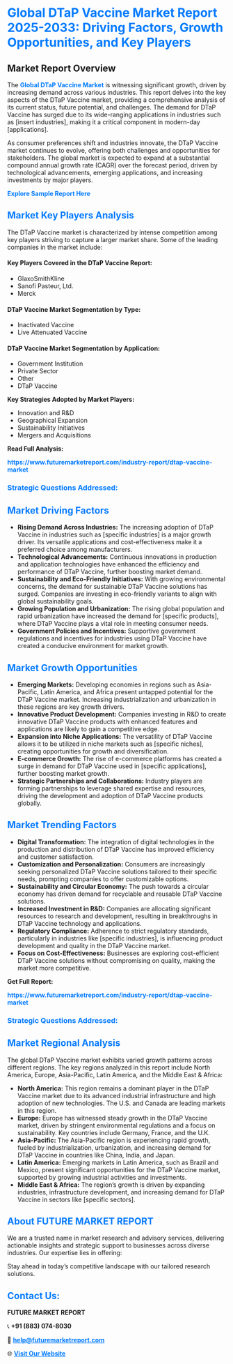 <h1 style="color: #007BFF;">Global DTaP Vaccine Market Report 2025-2033: Driving Factors, Growth Opportunities, and Key Players</h1>

<section id="overview">
<h2>Market Report Overview</h2>
<p>The <a href="https://www.futuremarketreport.com/industry-report/dtap-vaccine-market" style="color: #007BFF; text-decoration: none;"><strong>Global DTaP Vaccine Market</strong></a> is witnessing significant growth, driven by increasing demand across various industries. This report delves into the key aspects of the DTaP Vaccine market, providing a comprehensive analysis of its current status, future potential, and challenges. The demand for DTaP Vaccine has surged due to its wide-ranging applications in industries such as [insert industries], making it a critical component in modern-day [applications].</p>
<p>As consumer preferences shift and industries innovate, the DTaP Vaccine market continues to evolve, offering both challenges and opportunities for stakeholders. The global market is expected to expand at a substantial compound annual growth rate (CAGR) over the forecast period, driven by technological advancements, emerging applications, and increasing investments by major players.</p>
</section>

<section id="overview">
<p><a href="https://www.futuremarketreport.com/request-sample/reportId=123026" style="color: #007BFF; text-decoration: none;"><strong>Explore Sample Report Here</strong></a></p>
</section>

<section id="key-players">
<h2 style="color: #007BFF;">Market Key Players Analysis</h2>
<p>The DTaP Vaccine market is characterized by intense competition among key players striving to capture a larger market share. Some of the leading companies in the market include:</p>
<h4>Key Players Covered in the DTaP Vaccine Report:</h4>
<ul><li>GlaxoSmithKline</li><li>Sanofi Pasteur, Ltd.</li><li>Merck</li></ul>
<h4>DTaP Vaccine Market Segmentation by Type:</h4>
<ul><li>Inactivated Vaccine</li><li>Live Attenuated Vaccine</li></ul>

<h4>DTaP Vaccine Market Segmentation by Application:</h4>
<ul><li>Government Institution</li><li>Private Sector</li><li>Other</li><li>DTaP Vaccine</li></ul>
<p><strong>Key Strategies Adopted by Market Players:</strong></p>
<ul>
<li>Innovation and R&D</li>
<li>Geographical Expansion</li>
<li>Sustainability Initiatives</li>
<li>Mergers and Acquisitions</li>
</ul>
</section>

<section>
<p><strong>Read Full Analysis: </strong></p><a href="https://www.futuremarketreport.com/industry-report/dtap-vaccine-market" style="color: #007BFF; text-decoration: none;"><strong>https://www.futuremarketreport.com/industry-report/dtap-vaccine-market</strong></a>
<h3 style="color: #007BFF;">Strategic Questions Addressed:</h3>
</section>

<section id="driving-factors">
<h2 style="color: #007BFF;">Market Driving Factors</h2>
<ul>
<li><strong>Rising Demand Across Industries:</strong> The increasing adoption of DTaP Vaccine in industries such as [specific industries] is a major growth driver. Its versatile applications and cost-effectiveness make it a preferred choice among manufacturers.</li>
<li><strong>Technological Advancements:</strong> Continuous innovations in production and application technologies have enhanced the efficiency and performance of DTaP Vaccine, further boosting market demand.</li>
<li><strong>Sustainability and Eco-Friendly Initiatives:</strong> With growing environmental concerns, the demand for sustainable DTaP Vaccine solutions has surged. Companies are investing in eco-friendly variants to align with global sustainability goals.</li>
<li><strong>Growing Population and Urbanization:</strong> The rising global population and rapid urbanization have increased the demand for [specific products], where DTaP Vaccine plays a vital role in meeting consumer needs.</li>
<li><strong>Government Policies and Incentives:</strong> Supportive government regulations and incentives for industries using DTaP Vaccine have created a conducive environment for market growth.</li>
</ul>
</section>

<section id="growth-opportunities">
<h2 style="color: #007BFF;">Market Growth Opportunities</h2>
<ul>
<li><strong>Emerging Markets:</strong> Developing economies in regions such as Asia-Pacific, Latin America, and Africa present untapped potential for the DTaP Vaccine market. Increasing industrialization and urbanization in these regions are key growth drivers.</li>
<li><strong>Innovative Product Development:</strong> Companies investing in R&D to create innovative DTaP Vaccine products with enhanced features and applications are likely to gain a competitive edge.</li>
<li><strong>Expansion into Niche Applications:</strong> The versatility of DTaP Vaccine allows it to be utilized in niche markets such as [specific niches], creating opportunities for growth and diversification.</li>
<li><strong>E-commerce Growth:</strong> The rise of e-commerce platforms has created a surge in demand for DTaP Vaccine used in [specific applications], further boosting market growth.</li>
<li><strong>Strategic Partnerships and Collaborations:</strong> Industry players are forming partnerships to leverage shared expertise and resources, driving the development and adoption of DTaP Vaccine products globally.</li>
</ul>
</section>

<section id="trending-factors">
<h2 style="color: #007BFF;">Market Trending Factors</h2>
<ul>
<li><strong>Digital Transformation:</strong> The integration of digital technologies in the production and distribution of DTaP Vaccine has improved efficiency and customer satisfaction.</li>
<li><strong>Customization and Personalization:</strong> Consumers are increasingly seeking personalized DTaP Vaccine solutions tailored to their specific needs, prompting companies to offer customizable options.</li>
<li><strong>Sustainability and Circular Economy:</strong> The push towards a circular economy has driven demand for recyclable and reusable DTaP Vaccine solutions.</li>
<li><strong>Increased Investment in R&D:</strong> Companies are allocating significant resources to research and development, resulting in breakthroughs in DTaP Vaccine technology and applications.</li>
<li><strong>Regulatory Compliance:</strong> Adherence to strict regulatory standards, particularly in industries like [specific industries], is influencing product development and quality in the DTaP Vaccine market.</li>
<li><strong>Focus on Cost-Effectiveness:</strong> Businesses are exploring cost-efficient DTaP Vaccine solutions without compromising on quality, making the market more competitive.</li>
</ul>
</section>

<section>
<p><strong>Get Full Report: </strong></p><a href="https://www.futuremarketreport.com/industry-report/dtap-vaccine-market" style="color: #007BFF; text-decoration: none;"><strong>https://www.futuremarketreport.com/industry-report/dtap-vaccine-market</strong></a>
<h3 style="color: #007BFF;">Strategic Questions Addressed:</h3>
</section>


<section id="regional-analysis">
<h2 style="color: #007BFF;">Market Regional Analysis</h2>
<p>The global DTaP Vaccine market exhibits varied growth patterns across different regions. The key regions analyzed in this report include North America, Europe, Asia-Pacific, Latin America, and the Middle East & Africa:</p>
<ul>
<li><strong>North America:</strong> This region remains a dominant player in the DTaP Vaccine market due to its advanced industrial infrastructure and high adoption of new technologies. The U.S. and Canada are leading markets in this region.</li>
<li><strong>Europe:</strong> Europe has witnessed steady growth in the DTaP Vaccine market, driven by stringent environmental regulations and a focus on sustainability. Key countries include Germany, France, and the U.K.</li>
<li><strong>Asia-Pacific:</strong> The Asia-Pacific region is experiencing rapid growth, fueled by industrialization, urbanization, and increasing demand for DTaP Vaccine in countries like China, India, and Japan.</li>
<li><strong>Latin America:</strong> Emerging markets in Latin America, such as Brazil and Mexico, present significant opportunities for the DTaP Vaccine market, supported by growing industrial activities and investments.</li>
<li><strong>Middle East & Africa:</strong> The region’s growth is driven by expanding industries, infrastructure development, and increasing demand for DTaP Vaccine in sectors like [specific sectors].</li>
</ul>
</section>

<footer>
<h2 style="color: #007BFF;">About FUTURE MARKET REPORT</h2>
<p>We are a trusted name in market research and advisory services, delivering actionable insights and strategic support to businesses across diverse industries. Our expertise lies in offering:</p>

<p>Stay ahead in today’s competitive landscape with our tailored research solutions.</p>

<h2 style="color: #007BFF;">Contact Us:</h2>
<p><strong>FUTURE MARKET REPORT</strong></p>
<p>📞 <strong>+91 (883) 074-8030</strong></p>
<p>📧 <strong><a href="mailto:help@futuremarketreport.com" style="color: #007BFF;">help@futuremarketreport.com</a></strong></p>
<p>🌐 <strong><a href="https://www.futuremarketreport.com/" style="color: #007BFF;">Visit Our Website</a></strong></p>
</footer>